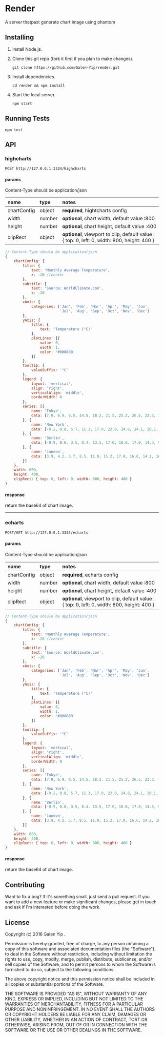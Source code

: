 # Render

A server thatpast generate chart image using phantom

## Installing

1.  Install Node.js.

2.  Clone this git repo (fork it first if you plan to make changes).

        git clone https://github.com/Galen-Yip/render.git

3.  Install dependencies.

        cd render && npm install

4.  Start the local server.

        npm start

## Running Tests

```
npm test
```

## API

### highcharts

    POST http://127.0.0.1:3334/highcharts

#### params

Content-Type should be application/json

name              | type    | notes
:-----------------|:--------|:------------
chartConfig|object|**required**, hightcharts config
width|number|**optional**, chart width, default value :800
height|number|**optional**, chart height, default value :400
clipRect|object|**optional**, viewport to clip, default value : { top: 0, left: 0, width: 800, height: 400 }

```js
// Content-Type should be application/json
{
    chartConfig: {
        title: {
            text: 'Monthly Average Temperature',
            x: -20 //center
        },
        subtitle: {
            text: 'Source: WorldClimate.com',
            x: -20
        },
        xAxis: {
            categories: ['Jan', 'Feb', 'Mar', 'Apr', 'May', 'Jun',
                         'Jul', 'Aug', 'Sep', 'Oct', 'Nov', 'Dec']
        },
        yAxis: {
            title: {
                text: 'Temperature (°C)'
            },
            plotLines: [{
                value: 0,
                width: 1,
                color: '#808080'
            }]
        },
        tooltip: {
            valueSuffix: '°C'
        },
        legend: {
            layout: 'vertical',
            align: 'right',
            verticalAlign: 'middle',
            borderWidth: 0
        },
        series: [{
            name: 'Tokyo',
            data: [7.0, 6.9, 9.5, 14.5, 18.2, 21.5, 25.2, 26.5, 23.3, 18.3, 13.9, 9.6]
        }, {
            name: 'New York',
            data: [-0.2, 0.8, 5.7, 11.3, 17.0, 22.0, 24.8, 24.1, 20.1, 14.1, 8.6, 2.5]
        }, {
            name: 'Berlin',
            data: [-0.9, 0.6, 3.5, 8.4, 13.5, 17.0, 18.6, 17.9, 14.3, 9.0, 3.9, 1.0]
        }, {
            name: 'London',
            data: [3.9, 4.2, 5.7, 8.5, 11.9, 15.2, 17.0, 16.6, 14.2, 10.3, 6.6, 4.8]
        }]
    },
    width: 800,
    height: 400,
    clipRect: { top: 0, left: 0, width: 800, height: 400 }
}
```

#### response

return the base64 of chart image.

---

### echarts

    POST/GET http://127.0.0.1:3334/echarts

#### params

Content-Type should be application/json

name              | type    | notes
:-----------------|:--------|:------------
chartConfig|object|**required**, echarts config
width|number|**optional**, chart width, default value :800
height|number|**optional**, chart height, default value :400
clipRect|object|**optional**, viewport to clip, default value : { top: 0, left: 0, width: 800, height: 400 }


```js
// Content-Type should be application/json
{
    chartConfig: {
        title: {
            text: 'Monthly Average Temperature',
            x: -20 //center
        },
        subtitle: {
            text: 'Source: WorldClimate.com',
            x: -20
        },
        xAxis: {
            categories: ['Jan', 'Feb', 'Mar', 'Apr', 'May', 'Jun',
                         'Jul', 'Aug', 'Sep', 'Oct', 'Nov', 'Dec']
        },
        yAxis: {
            title: {
                text: 'Temperature (°C)'
            },
            plotLines: [{
                value: 0,
                width: 1,
                color: '#808080'
            }]
        },
        tooltip: {
            valueSuffix: '°C'
        },
        legend: {
            layout: 'vertical',
            align: 'right',
            verticalAlign: 'middle',
            borderWidth: 0
        },
        series: [{
            name: 'Tokyo',
            data: [7.0, 6.9, 9.5, 14.5, 18.2, 21.5, 25.2, 26.5, 23.3, 18.3, 13.9, 9.6]
        }, {
            name: 'New York',
            data: [-0.2, 0.8, 5.7, 11.3, 17.0, 22.0, 24.8, 24.1, 20.1, 14.1, 8.6, 2.5]
        }, {
            name: 'Berlin',
            data: [-0.9, 0.6, 3.5, 8.4, 13.5, 17.0, 18.6, 17.9, 14.3, 9.0, 3.9, 1.0]
        }, {
            name: 'London',
            data: [3.9, 4.2, 5.7, 8.5, 11.9, 15.2, 17.0, 16.6, 14.2, 10.3, 6.6, 4.8]
        }]
    },
    width: 800,
    height: 400,
    clipRect: { top: 0, left: 0, width: 800, height: 400 }
}
```

#### response

return the base64 of chart image.

## Contributing

Want to fix a bug? If it's something small, just send a pull request. If you
want to add a new feature or make significant changes, please get in touch and
ask if I'm interested before doing the work.

## License

Copyright (c) 2016 Galen Yip .

Permission is hereby granted, free of charge, to any person obtaining a copy of
this software and associated documentation files (the "Software"), to deal in
the Software without restriction, including without limitation the rights to
use, copy, modify, merge, publish, distribute, sublicense, and/or sell copies of
the Software, and to permit persons to whom the Software is furnished to do so,
subject to the following conditions:

The above copyright notice and this permission notice shall be included in all
copies or substantial portions of the Software.

THE SOFTWARE IS PROVIDED "AS IS", WITHOUT WARRANTY OF ANY KIND, EXPRESS OR
IMPLIED, INCLUDING BUT NOT LIMITED TO THE WARRANTIES OF MERCHANTABILITY, FITNESS
FOR A PARTICULAR PURPOSE AND NONINFRINGEMENT. IN NO EVENT SHALL THE AUTHORS OR
COPYRIGHT HOLDERS BE LIABLE FOR ANY CLAIM, DAMAGES OR OTHER LIABILITY, WHETHER
IN AN ACTION OF CONTRACT, TORT OR OTHERWISE, ARISING FROM, OUT OF OR IN
CONNECTION WITH THE SOFTWARE OR THE USE OR OTHER DEALINGS IN THE SOFTWARE.
